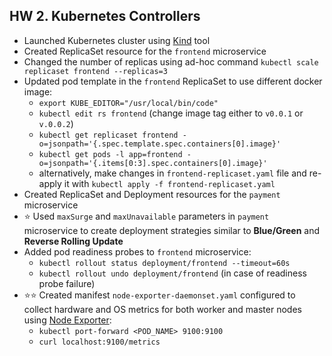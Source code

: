 ## HW 2. Kubernetes Controllers

- Launched Kubernetes cluster using [Kind][1] tool
- Created ReplicaSet resource for the `frontend` microservice
- Changed the number of replicas using ad-hoc command `kubectl scale replicaset frontend --replicas=3`
- Updated pod template in the `frontend` ReplicaSet to use different docker image:
  - `export KUBE_EDITOR="/usr/local/bin/code"`
  - `kubectl edit rs frontend` (change image tag either to `v0.0.1` or `v.0.0.2`)
  - `kubectl get replicaset frontend -o=jsonpath='{.spec.template.spec.containers[0].image}'`
  - `kubectl get pods -l app=frontend -o=jsonpath='{.items[0:3].spec.containers[0].image}'`
  - alternatively, make changes in `frontend-replicaset.yaml` file and re-apply it with `kubectl apply -f frontend-replicaset.yaml`
- Created ReplicaSet and Deployment resources for the `payment` microservice
- :star: Used `maxSurge` and `maxUnavailable` parameters in `payment` microservice to create deployment strategies similar to **Blue/Green** and **Reverse Rolling Update**
- Added pod readiness probes to `frontend` microservice:
  - `kubectl rollout status deployment/frontend --timeout=60s`
  - `kubectl rollout undo deployment/frontend` (in case of readiness probe failure)
- :star::star: Created manifest `node-exporter-daemonset.yaml` configured to collect hardware and OS metrics for both worker and master nodes using [Node Exporter][2]:
  - `kubectl port-forward <POD_NAME> 9100:9100`
  - `curl localhost:9100/metrics`

[1]: https://kind.sigs.k8s.io/docs/user/quick-start
[2]: https://github.com/prometheus/node_exporter
